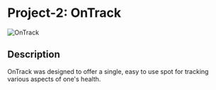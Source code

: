 # Project-2: OnTrack

![OnTrack](/public/images/read-me-image.PNG)

## Description

OnTrack was designed to offer a single, easy to use spot for tracking various aspects of one's health. 
